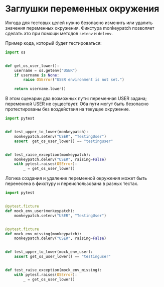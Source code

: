 # Заглушки переменных окружения

Ингода для тестовых целей нужно безопасно изменить или удалить значения переменных окружения. Фикстура monkeypatch позволяет сделать это при помощи методов `setenv` и `delenv`.

Пример кода, который будет тестироваться:

```python
import os


def get_os_user_lower():
    username = os.getenv("USER")
    if username is None:
        raise OSError("USER environment is not set.")

    return username.lower()
```

В этом сценарии два возможных пути: переменная USER задана; переменной USER не существует. Оба пути могут быть безопасно протестированы без воздействия на текущее окружение.

```python
import pytest


def test_upper_to_lower(monkeypatch):
    monkeypatch.setenv("USER", "TestingUser")
    assert  get_os_user_lower() == "testinguser"


def test_raise_exception(monkeypatch):
    monkeypatch.delenv("USER", raising=False)
    with pytest.raises(OSError):
        _ = get_os_user_lower()
```

Логика создания и удаление переменной окружения может быть перенесена в фикстуру и переиспользована в разных тестах.

```python
import pytest


@pytest.fixture
def mock_env_user(monkeypatch):
    monkeypatch.setenv("USER", "TestingUser")


@pytest.fixture
def mock_env_missing(monkeypatch):
    monkeypatch.delenv("USER", raising=False)


def test_upper_to_lower(mock_env_user):
    assert get_os_user_lower() == "testinguser"


def test_raise_exception(mock_env_missing):
    with pytest.raises(OSError):
        _ = get_os_user_lower()
```

